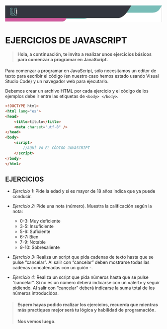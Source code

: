 ![Banner](imagenes/banner.png)

# EJERCICIOS DE JAVASCRIPT

>#### Hola, a continuación, te invito a realizar unos ejercicios básicos para comenzar a programar en JavaScript.

Para comenzar a programar en JavaScript, sólo necesitamos un editor de texto para escribir el código (en nuestro caso hemos estado usando Visual Studio Code) y un navegador web para ejecutarlo. 

Debemos crear un archivo HTML por cada ejercicio y el código de los ejemplos debe ir entre las etiquetas de `<body> </body>`.


``````html
<!DOCTYPE html>
<html lang="es">
<head>
	<title>título</title>
	<meta charset="utf-8" />
</head>
<body>
	<script>
		//AQUÍ VA EL CÓDIGO JAVASCRIPT
	</script>
</body>
</html>

``````

## EJERCICIOS

- *Ejercicio 1:* Pide la edad y si es mayor de 18 años indica que ya puede conducir.

- *Ejercicio 2:* Pide una nota (número). Muestra la calificación según la nota:
  -   0-3: Muy deficiente
  -   3-5: Insuficiente
  -   5-6: Suficiente
  -   6-7: Bien
  -   7-9: Notable
  -   9-10: Sobresaliente

- *Ejercicio 3:* Realiza un script que pida cadenas de texto hasta que se pulse “cancelar”. Al salir con “cancelar” deben mostrarse todas las cadenas concatenadas con un guión -.

- *Ejercicio 4:* Realiza un script que pida números hasta que se pulse “cancelar”. Si no es un número deberá indicarse con un «alert» y seguir pidiendo. Al salir con “cancelar” deberá indicarse la suma total de los números introducidos.

>#### Espero hayas podido realizar los ejercicios, recuerda que mientras más practiques mejor será tu lógica y habilidad de programación.
>#### Nos vemos luego.

   

